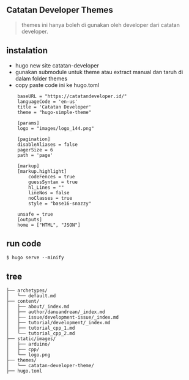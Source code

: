 ## Catatan Developer Themes
> themes ini hanya boleh di gunakan oleh developer dari catatan developer.

## instalation
- hugo new site catatan-developer
- gunakan submodule untuk theme atau extract manual dan taruh di dalam folder themes
- copy paste code ini ke hugo.toml

```
    baseURL = "https://catatandeveloper.id/"
    languageCode = 'en-us'
    title = 'Catatan Developer'
    theme = "hugo-simple-theme"

    [params]
    logo = "images/logo_144.png"

    [pagination]
    disableAliases = false
    pagerSize = 6
    path = 'page'

    [markup]
    [markup.highlight]
        codeFences = true
        guessSyntax = true
        hl_Lines = ""
        lineNos = false
        noClasses = true
        style = "base16-snazzy"
    
    unsafe = true
    [outputs]
    home = ["HTML", "JSON"]
```

## run code
```
$ hugo serve --minify
```



## tree
```
├── archetypes/
│   └── default.md
├── content/
│   ├── about/_index.md
│   ├── author/danuandrean/_index.md
│   ├── issue/development-issue/_index.md
│   ├── tutorial/development/_index.md
│   ├── tutorial_cpp_1.md
│   └── tutorial_cpp_2.md
├── static/images/
│   ├── arduino/
│   ├── cpp/
│   └── logo.png
├── themes/
│   └── catatan-developer-theme/
├── hugo.toml

```


